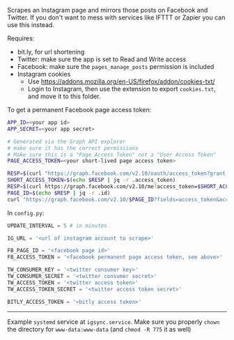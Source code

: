 Scrapes an Instagram page and mirrors those posts on Facebook and Twitter. If you don't want to mess with services like IFTTT or Zapier you can use this instead.

Requires:

- bit.ly, for url shortening
- Twitter: make sure the app is set to Read and Write access
- Facebook: make sure the `pages_manage_posts` permission is included
- Instagram cookies
    - Use <https://addons.mozilla.org/en-US/firefox/addon/cookies-txt/>
    - Login to Instagram, then use the extension to export `cookies.txt`, and move it to this folder.

To get a permanent Facebook page access token:

```bash
APP_ID=<your app id>
APP_SECRET=<your app secret>

# Generated via the Graph API explorer
# make sure it has the correct permissions
# Make sure this is a "Page Access Token" not a "User Access Token"
PAGE_ACCESS_TOKEN=<your short-lived page access token>

RESP=$(curl "https://graph.facebook.com/v2.10/oauth/access_token?grant_type=fb_exchange_token&client_id=$APP_ID&client_secret=$APP_SECRET&fb_exchange_token=$PAGE_ACCESS_TOKEN")
SHORT_ACCESS_TOKEN=$(echo $RESP | jq -r .access_token)
RESP=$(curl https://graph.facebook.com/v2.10/me?access_token=$SHORT_ACCESS_TOKEN)
PAGE_ID=$(echo $RESP | jq -r .id)
curl "https://graph.facebook.com/v2.10/$PAGE_ID?fields=access_token&access_token=$SHORT_ACCESS_TOKEN"
```

In `config.py`:

```python
UPDATE_INTERVAL = 5 # in minutes

IG_URL = '<url of instagram account to scrape>'

FB_PAGE_ID = '<facebook page id>'
FB_ACCESS_TOKEN = '<facebook permanent page access token, see above>'

TW_CONSUMER_KEY = '<twitter consumer key>'
TW_CONSUMER_SECRET = '<twitter consumer secret>'
TW_ACCESS_TOKEN = '<twitter access token>'
TW_ACCESS_TOKEN_SECRET = '<twitter access token secret>'

BITLY_ACCESS_TOKEN = '<bitly access token>'
```

---

Example `systemd` service at `igsync.service`. Make sure you properly `chown` the directory for `www-data:www-data` (and `chmod -R 775` it as well)
